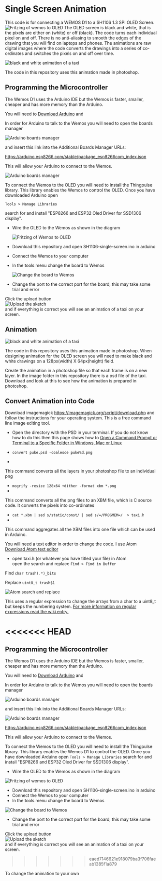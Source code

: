 # Single Screen Animation


This code is for connecting a WEMOS D1 to a SH1106 1.3 SPI OLED Screen.\
![Fritzing of wemos to OLED](/images/single-screen.svg )
The OLED screen is black and white, that is the pixels are either on (white) or off (black). The code turns each individual pixel on and off. There is no anti-aliasing to smooth the edges of the drawing that you will find on laptops and phones. The animations are raw digital images where the code converts the drawings into a series of co-ordinates and switches the pixels on and off over time.

![black and white animation of a taxi](/images/taxi.gif )

The code in this repository uses this animation made in photoshop.

## Programming the Microcontroller

The Wemos D1 uses the Arduino IDE but the Wemos is faster, smaller, cheaper and has more memory than the Arduino.

You will need to [Download Arduino](https://www.arduino.cc/en/software) and

In order for Arduino to talk to the Wemos you will need to open the boards manager

![Arduino boards manager](/images/boards-manager.png)

and insert this link into the Additional Boards Manager URLs:

https://arduino.esp8266.com/stable/package_esp8266com_index.json

This will allow your Arduino to connect to the Wemos.

![Arduino boards manager](/images/prefs.png )

To connect the Wemos to the OLED you will need to install the Thingpulse library. This library enables the Wemos to control the OLED. Once you have downloaded Arduino open

`Tools > Manage Libraries`

search for and install "ESP8266 and ESP32 Oled Driver for SSD1306 display".

- Wire the OLED to the Wemos as shown in the diagram

  ![Fritzing of Wemos to OLED](/images/single-screen.svg )

- Download this repository and open SH1106-single-screen.ino in arduino
- Connect the Wemos to your computer
- In the tools menu change the board to Wemos

  ![Change the board to Wemos](/images/tools.png)

- Change the port to the correct port for the board, this may take some trial and error

Click the upload button\
![Upload the sketch](/images/upload.png)\
and if everything is correct you will see an animation of a taxi on your screen.

## Animation
![black and white animation of a taxi](/images/taxi.gif )

The code in this repository uses this animation made in photoshop. When designing animation for the OLED screen you will need to make black and white drawings on a 128px(width) X 64px(height) field.

Create the animation in a photoshop file so that each frame is on a new layer. In the image folder in this repository there is a psd file of the taxi. Download and look at this to see how the animation is prepared in photoshop.

## Convert Animation into Code
Download imagemagick https://imagemagick.org/script/download.php
and follow the instructions for your operating system. This is a free command line image editing tool.

- Open the directory with the PSD in your terminal.
If you do not know how to do this then this page shows how to [Open a Command Prompt or Terminal to a Specific Folder in Windows, Mac or Linux](https://www.groovypost.com/howto/open-command-window-terminal-window-specific-folder-windows-mac-linux/)

- `convert puke.psd -coalesce puke%d.png`
- 
This command converts all the layers in your photoshop file to an individual png

- `mogrify -resize 128x64 +dither -format xbm *.png`
- 
This command converts all the png files to an XBM file, which is C source code. It converts the pixels into co-ordinates

- `cat *.xbm | sed s/static/const/ | sed s/=/PROGMEM=/  > taxi.h`
- 
This command aggregates all the XBM files into one file which can be used in Arduino.

You will need a text editor in order to change the code. I use Atom
[Download Atom text editor](https://atom.io/)

- open taxi.h (or whatever you have titled your file) in Atom\
open the search and replace `Find > Find in Buffer`

Find `char trash(.*)_bits`

Replace `uint8_t trash$1`

![Atom search and replace](/images/taxiH.png )

This uses a regular expression to change the arrays from a char to a uint8_t but keeps the numbering system. [For more information on regular expressions read the wiki entry.](https://en.wikipedia.org/wiki/Regular_expression)

<<<<<<< HEAD
=======
## Programming the Microcontroller

The Wemos D1 uses the Arduino IDE but the Wemos is faster, smaller, cheaper and has more memory than the Arduino.

You will need to [Download Arduino](https://www.arduino.cc/en/software) and

In order for Arduino to talk to the Wemos you will need to open the boards manager

![Arduino boards manager](/images/boards-manager.png)

and insert this link into the Additional Boards Manager URLs:

![Arduino boards manager](/images/prefs.png)

https://arduino.esp8266.com/stable/package_esp8266com_index.json

This will allow your Arduino to connect to the Wemos.

To connect the Wemos to the OLED you will need to install the Thingpulse library. This library enables the Wemos D1 to control the OLED. Once you have downloaded Arduino open `Tools > Manage Libraries`  search for and install "ESP8266 and ESP32 Oled Driver for SSD1306 display".

- Wire the OLED to the Wemos as shown in the diagram

![Fritzing of wemos to OLED](/images/single-screen.svg )

- Download this repository and open SH1106-single-screen.ino in arduino
- Connect the Wemos to your computer
- In the tools menu change the board to Wemos

![Change the board to Wemos](/images/tools.png)

- Change the port to the correct port for the board, this may take some trial and error

Click the upload button\
![Upload the sketch](/images/upload.png)\
and if everything is correct you will see an animation of a taxi on your screen.
>>>>>>> eaed7146621e918079ba3f706faeab1385f1a879

To change the animation to your own
